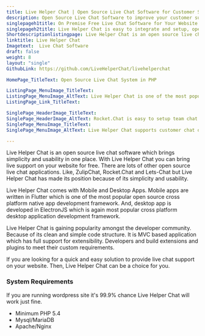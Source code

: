 ```yaml
---
title: Live Helper Chat | Open Source Live Chat Software for Customer Support
description: Open Source Live Chat Software to improve your customer support experience. Provides built into Bot support with ability to integrate with third party AI.
singlepageh1title: On Premise Free Live Chat Software for Your Website
singlepageh2title: Live Helper Chat is easy to integrate and setup, open source live chat software to provide better customer support.
Shortdescriptionlistingpage: Live Helper Chat is an open source live chat software which brings simplicity and usability in one place. With Live Helper Chat you can bring live support on your website for free.
linktitle: Live Helper Chat
Imagetext:  Live Chat Software 
draft: false
weight: 8
layout: "single"
GithubLink: https://github.com/LiveHelperChat/livehelperchat

HomePage_TitleText: Open Source Live Chat System in PHP

ListingPage_MenuImage_TitleText: 
ListingPage_MenuImage_AltText: Live Helper Chat is one of the most popular open source live chat software.
ListingPage_Link_TitleText: 

SinglePage_HeaderImage_TitleText: 
SinglePage_HeaderImage_AltText: Rocket.Chat is easy to setup team chat application
SinglePage_MenuImage_TitleText: 
SinglePage_MenuImage_AltText: Live Helper Chat supports customer chat out of box

---
```


Live Helper Chat is an open source live chat software which brings simplicity and usability in one place. With Live Helper Chat you can bring live support on your website for free. There are lots of other open source live chat applications. Like, ZulipChat, Rocket.Chat and Lets-Chat but Live Helper Chat has made its position because of its simplicity and usability.

Live Helper Chat comes with Mobile and Desktop Apps. Mobile apps are written in Flutter which is one of the most popular open source cross platform native app development framework. And, desktop app is developed in ElectronJS which is again most popular cross platform desktop application development framework.

Live Helper Chat is gaining popularity amongst the developer community. Because of its clean and simple code structure. It is MVC based application which has full support for extensibility. Developers and build extensions and plugins to meet their custom requirements.

If you are looking for a quick and easy solution to provide live chat support on your website. Then, Live Helper Chat can be a choice for you.

### System Requirements

If you are running wordpress site it's 99.9% chance Live Helper Chat will work just fine.

- Minimum PHP 5.4
- Mysql/MariaDB
- Apache/Nginx
 
